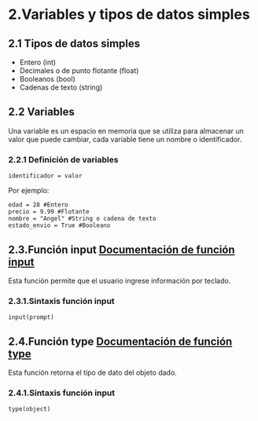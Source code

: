 # 2.Variables y tipos de datos simples

## 2.1 Tipos de datos simples

- Entero (int)
- Decimales o de punto flotante (float)
- Booleanos (bool)
- Cadenas de texto (string)

## 2.2 Variables

Una variable es un espacio en memoria que se utiliza para almacenar un valor que puede cambiar, cada variable tiene un nombre o identificador.

### 2.2.1 Definición de variables

```
identificador = valor
``` 

Por ejemplo:
```
edad = 28 #Entero
precio = 9.99 #Flotante
nombre = "Angel" #String o cadena de texto
estado_envio = True #Booleano
``` 

## 2.3.Función input [Documentación de función input](https://www.w3schools.com/python/ref_func_input.asp)

Esta función permite que el usuario ingrese información por teclado.

### 2.3.1.Sintaxis función input

```
input(prompt)
```

## 2.4.Función type [Documentación de función type](https://www.w3schools.com/python/ref_func_type.asp)

Esta función retorna el tipo de dato del objeto dado.

### 2.4.1.Sintaxis función input

```
type(object)
```